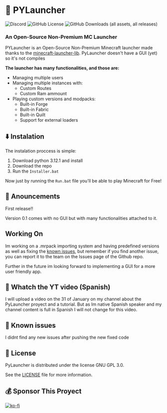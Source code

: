 # :snake: **PYLauncher**

![Discord](https://img.shields.io/discord/1192947887265554622?style=plastic&logo=discord&logoColor=5865F2&label=Discord&color=5865F2) ![GitHub License](https://img.shields.io/github/license/Dtar380/PyLauncher?style=plastic&color=0ae63d) ![GitHub Downloads (all assets, all releases)](https://img.shields.io/github/downloads/Dtar380/PyLauncher/total?style=plastic&label=Downloads&color=0ae63d)

### **An Open-Source Non-Premium MC Launcher**

PYLauncher is an Open-Source Non-Premium Minecraft launcher made thanks to
the [minecraft-launcher-lib](https://minecraft-launcher-lib.readthedocs.io/en/stable/tutorial/getting_started.html).
PyLauncher doesn't have a GUI (yet) so it's not compiles

**The launcher has many functionalities, and those are:**

* Managing multiple users
* Managing multiple instances with:
  * Custom Routes
  * Custom Ram ammount
* Playing custom versions and modpacks:
  * Built-in Forge
  * Built-in Fabric
  * Built-in Quilt
  * Support for external loaders

## :arrow_down: Instalation

The instalation proccess is simple:

1. Download python 3.12.1 and install
2. Download the repo
3. Run the `Installer.bat`

Now just by running the `Run.bat` file you'll be able to play Minecraft for Free!

## :loudspeaker: Anouncements

First release!!

Version 0.1 comes with no GUI but with many functionalities attached to it.

## Working On

Im working on a .mrpack importing system and having predefined versions as well as fixing the [known issues](#-:open_file_folder:-Known-issues), but remember if you find another issue, you can report it to the team on the Issues page of the Github repo.

Further in the future im looking forward to implementing a GUI for a more user friendly app.

## :vhs: Whatch the YT video (Spanish)

I will upload a video on the 31 of January on my channel about the PyLauncher proyect and a tutorial. But as Im native Spanish speaker and my channel content is full in Spanish I will not change for this video.

## :open_file_folder: Known issues

I didnt find any new issues after pushing the new fixed code

## :scroll: License

PyLauncher is distributed under the license GNU GPL 3.0.

See the [LICENSE](LICENSE) file for more information.

## :moneybag: Sponsor This Proyect

[![ko-fi](https://ko-fi.com/img/githubbutton_sm.svg)](https://ko-fi.com/H2H4TBMEZ)
